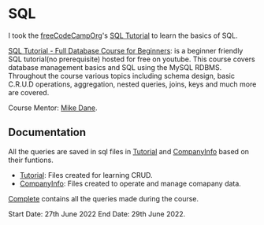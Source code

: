 # SQL

I took the [freeCodeCampOrg](https://www.youtube.com/c/Freecodecamp)'s [SQL Tutorial](https://youtu.be/HXV3zeQKqGY) to learn the basics of SQL. 

[SQL Tutorial - Full Database Course for Beginners](https://youtu.be/HXV3zeQKqGY): is a beginner friendly SQL tutorial(no prerequisite) hosted for free on youtube. 
This course covers database management basics and SQL using the MySQL RDBMS. 
Throughout the course various topics including schema design, basic C.R.U.D operations, aggregation, nested queries, joins, keys and much more are covered.

Course Mentor: [Mike Dane](https://twitter.com/mike_dane).

## Documentation
All the queries are saved in sql files in [Tutorial](./Tutorial/) and [CompanyInfo](./CompanyInfo/) based on their funtions.

- [Tutorial](./Tutorial/): Files created for learning CRUD.
- [CompanyInfo](./CompanyInfo/): Files created to operate and manage comapany data.

[Complete](./Complete.sql) contains all the queries made during the course.

Start Date: 27th June 2022
End Date: 29th June 2022.